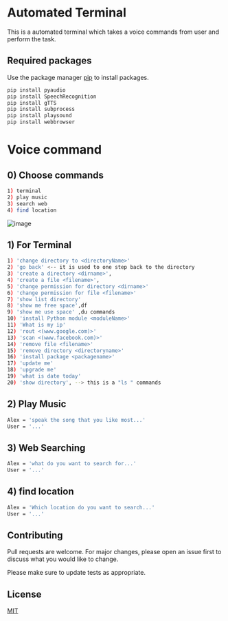 # Automated Terminal

This is a automated terminal which takes a voice commands from user and perform the task.

## Required packages

Use the package manager [pip](https://pip.pypa.io/en/stable/) to install packages.

```bash
pip install pyaudio
pip install SpeechRecognition
pip install gTTS
pip install subprocess
pip install playsound
pip install webbrowser
```

# Voice command
## 0) Choose commands
```bash 
1) terminal
2) play music
3) search web
4) find location
```
![image](https://user-images.githubusercontent.com/97884409/152349675-ebc24518-266c-4978-b2c7-de5d06c9e275.png)

## 1) For Terminal
```bash
1) 'change directory to <directoryName>'
2) 'go back' <-- it is used to one step back to the directory 
3) 'create a directory <dirname>',
4) 'create a file <filename>',
5) 'change permission for directory <dirname>'
6) 'change permission for file <filename>'
7) 'show list directory'
8) 'show me free space',df
9) 'show me use space' ,du commands
10) 'install Python module <moduleName>'
11) 'What is my ip'
12) 'rout <(www.google.com)>'
13) 'scan <(www.facebook.com)>'
14) 'remove file <filename>'
15) 'remove directory <directoryname>'
16) 'install package <packagename>'
17) 'update me'
18) 'upgrade me'
19) 'what is date today'
20) 'show directory', --> this is a "ls " commands

```
## 2) Play Music
```bash
Alex = 'speak the song that you like most...'
User = '...'
```
## 3) Web Searching
```bash
Alex = 'what do you want to search for...'
User = '...'
```
## 4) find location
```bash
Alex = 'Which location do you want to search...'
User = '...'
```

## Contributing
Pull requests are welcome. For major changes, please open an issue first to discuss what you would like to change.

Please make sure to update tests as appropriate.

## License
[MIT](https://choosealicense.com/licenses/mit/)
